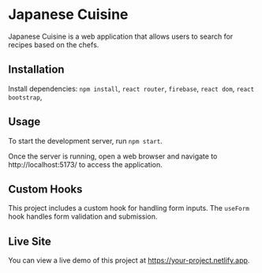 # Japanese Cuisine

Japanese Cuisine is a web application that allows users to search for recipes based on the chefs.

## Installation

Install dependencies: 
`npm install`, 
`react router`, 
`firebase`, 
`react dom`, 
`react bootstrap`, 

## Usage

To start the development server, run `npm start`.

Once the server is running, open a web browser and navigate to http://localhost:5173/ to access the application.

## Custom Hooks

This project includes a custom hook for handling form inputs. The `useForm` hook handles form validation and submission.

## Live Site

You can view a live demo of this project at https://your-project.netlify.app.
